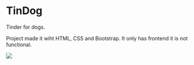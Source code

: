 # TinDog

Tinder for dogs.

Project made it wiht HTML, CSS and Bootstrap. It only has frontend it is not functional.


![](https://github.com/busekoseoglu/tindog-frontend/blob/main/tindog.gif)

